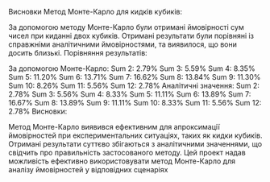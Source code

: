 Висновки
Метод Монте-Карло для кидків кубиків:

За допомогою методу Монте-Карло були отримані ймовірності сум чисел при киданні двох кубиків.
Отримані результати були порівняні із справжніми аналітичними ймовірностями, та виявилося, що вони досить близькі.
Порівняння результатів:

За допомогою Монте-Карло:
Sum 2: 2.79%
Sum 3: 5.59%
Sum 4: 8.35%
Sum 5: 11.20%
Sum 6: 13.71%
Sum 7: 16.62%
Sum 8: 13.84%
Sum 9: 11.30%
Sum 10: 8.26%
Sum 11: 5.56%
Sum 12: 2.78%
Аналітичні значення:
Sum 2: 2.78%
Sum 3: 5.56%
Sum 4: 8.33%
Sum 5: 11.11%
Sum 6: 13.89%
Sum 7: 16.67%
Sum 8: 13.89%
Sum 9: 11.11%
Sum 10: 8.33%
Sum 11: 5.56%
Sum 12: 2.78%
Висновки:

Метод Монте-Карло виявився ефективним для апроксимації ймовірностей при експериментальних ситуаціях, таких як кидки кубиків.
Отримані результати суттєво збігаються з аналітичними значеннями, що свідчить про правильність застосованого методу.
Цей проект надав можливість ефективно використовувати метод Монте-Карло для аналізу ймовірностей у відповідних сценаріях
